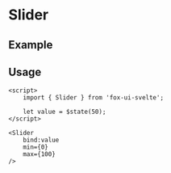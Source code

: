 <script lang="ts">
	import { Subheading } from '$lib/components/base/heading';
	import { Slider } from '$lib/components/base/slider';

	let value = $state(50);
</script>

# Slider

## Example

<Slider bind:value />

## Usage

```svelte
<script>
	import { Slider } from 'fox-ui-svelte';
	
	let value = $state(50);
</script>

<Slider 
	bind:value 
	min={0} 
	max={100} 
/>
```
